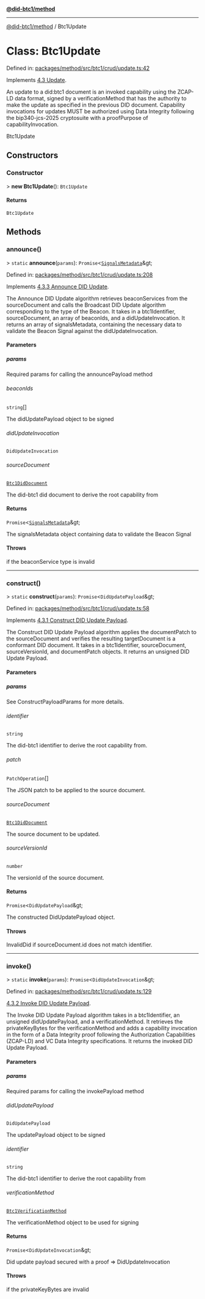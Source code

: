 [**@did-btc1/method**](../README.md)

***

[@did-btc1/method](../globals.md) / Btc1Update

# Class: Btc1Update

Defined in: [packages/method/src/btc1/crud/update.ts:42](https://github.com/dcdpr/did-btc1-js/blob/4ab6f9915d95beed9bc633644c9db1539395f512/packages/method/src/btc1/crud/update.ts#L42)

Implements [4.3 Update](https://dcdpr.github.io/did-btc1/#update).

An update to a did:btc1 document is an invoked capability using the ZCAP-LD
data format, signed by a verificationMethod that has the authority to make
the update as specified in the previous DID document. Capability invocations
for updates MUST be authorized using Data Integrity following the
bip340-jcs-2025 cryptosuite with a proofPurpose of capabilityInvocation.

 Btc1Update

## Constructors

### Constructor

&gt; **new Btc1Update**(): `Btc1Update`

#### Returns

`Btc1Update`

## Methods

### announce()

&gt; `static` **announce**(`params`): `Promise`\<[`SignalsMetadata`](../type-aliases/SignalsMetadata.md)\&gt;

Defined in: [packages/method/src/btc1/crud/update.ts:208](https://github.com/dcdpr/did-btc1-js/blob/4ab6f9915d95beed9bc633644c9db1539395f512/packages/method/src/btc1/crud/update.ts#L208)

Implements [4.3.3 Announce DID Update](https://dcdpr.github.io/did-btc1/#announce-did-update).

The Announce DID Update algorithm retrieves beaconServices from the sourceDocument and calls the Broadcast DID
Update algorithm corresponding to the type of the Beacon. It takes in a btc1Identifier, sourceDocument, an array of
beaconIds, and a didUpdateInvocation. It returns an array of signalsMetadata, containing the necessary
data to validate the Beacon Signal against the didUpdateInvocation.

#### Parameters

##### params

Required params for calling the announcePayload method

###### beaconIds

`string`[]

The didUpdatePayload object to be signed

###### didUpdateInvocation

`DidUpdateInvocation`

###### sourceDocument

[`Btc1DidDocument`](Btc1DidDocument.md)

The did-btc1 did document to derive the root capability from

#### Returns

`Promise`\<[`SignalsMetadata`](../type-aliases/SignalsMetadata.md)\&gt;

The signalsMetadata object containing data to validate the Beacon Signal

#### Throws

if the beaconService type is invalid

***

### construct()

&gt; `static` **construct**(`params`): `Promise`\<`DidUpdatePayload`\&gt;

Defined in: [packages/method/src/btc1/crud/update.ts:58](https://github.com/dcdpr/did-btc1-js/blob/4ab6f9915d95beed9bc633644c9db1539395f512/packages/method/src/btc1/crud/update.ts#L58)

Implements [4.3.1 Construct DID Update Payload](https://dcdpr.github.io/did-btc1/#construct-did-update-payload).

The Construct DID Update Payload algorithm applies the documentPatch to the sourceDocument and verifies the
resulting targetDocument is a conformant DID document. It takes in a btc1Identifier, sourceDocument,
sourceVersionId, and documentPatch objects. It returns an unsigned DID Update Payload.

#### Parameters

##### params

See  ConstructPayloadParams for more details.

###### identifier

`string`

The did-btc1 identifier to derive the root capability from.

###### patch

`PatchOperation`[]

The JSON patch to be applied to the source document.

###### sourceDocument

[`Btc1DidDocument`](Btc1DidDocument.md)

The source document to be updated.

###### sourceVersionId

`number`

The versionId of the source document.

#### Returns

`Promise`\<`DidUpdatePayload`\&gt;

The constructed DidUpdatePayload object.

#### Throws

InvalidDid if sourceDocument.id does not match identifier.

***

### invoke()

&gt; `static` **invoke**(`params`): `Promise`\<`DidUpdateInvocation`\&gt;

Defined in: [packages/method/src/btc1/crud/update.ts:129](https://github.com/dcdpr/did-btc1-js/blob/4ab6f9915d95beed9bc633644c9db1539395f512/packages/method/src/btc1/crud/update.ts#L129)

[4.3.2 Invoke DID Update Payload](https://dcdpr.github.io/did-btc1/#invoke-did-update-payload).

The Invoke DID Update Payload algorithm takes in a btc1Identifier, an unsigned didUpdatePayload, and a
verificationMethod. It retrieves the privateKeyBytes for the verificationMethod and adds a capability invocation in
the form of a Data Integrity proof following the Authorization Capabilities (ZCAP-LD) and VC Data Integrity
specifications. It returns the invoked DID Update Payload.

#### Parameters

##### params

Required params for calling the invokePayload method

###### didUpdatePayload

`DidUpdatePayload`

The updatePayload object to be signed

###### identifier

`string`

The did-btc1 identifier to derive the root capability from

###### verificationMethod

[`Btc1VerificationMethod`](Btc1VerificationMethod.md)

The verificationMethod object to be used for signing

#### Returns

`Promise`\<`DidUpdateInvocation`\&gt;

Did update payload secured with a proof =&gt; DidUpdateInvocation

#### Throws

if the privateKeyBytes are invalid
